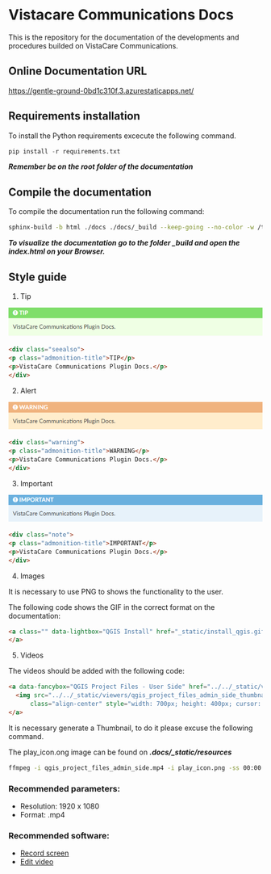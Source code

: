 # Vistacare Communications Docs

This is the repository for the documentation of the developments and procedures builded on VistaCare Communications.

## Online Documentation URL

https://gentle-ground-0bd1c310f.3.azurestaticapps.net/

## Requirements installation

To install the Python requirements excecute the following command.

```python
pip install -r requirements.txt
```

***Remember be on the root folder of the documentation***

## Compile the documentation

To compile the documentation run the following command:

```bash
sphinx-build -b html ./docs ./docs/_build --keep-going --no-color -w /tmp/sphinx-log
```

***To visualize the documentation go to the folder _build and open the index.html on your Browser.***

## Style guide

1. Tip

![](docs/_static/tip.png)

```html
<div class="seealso">
<p class="admonition-title">TIP</p>
<p>VistaCare Communications Plugin Docs.</p>
</div>
```


2. Alert

![](docs/_static/warning.png)

```html
<div class="warning">
<p class="admonition-title">WARNING</p>
<p>VistaCare Communications Plugin Docs.</p>
</div>
```

3. Important

![](docs/_static/important.png)

 ```html
<div class="note">
<p class="admonition-title">IMPORTANT</p>
<p>VistaCare Communications Plugin Docs.</p>
</div>
```

4. Images

It is necessary to use PNG to shows the functionality to the user.

The following code shows the GIF in the correct format on the documentation:

```html
<a class="" data-lightbox="QGIS Install" href="_static/install_qgis.gif" title="QGIS Install" data-title="QGIS Install"><img src="_static/install_qgis.gif" class="align-center" width="800px" height="500px" alt="QGIS Install">
</a>
```

5. Videos

The videos should be added with the following code:

```html
<a data-fancybox="QGIS Project Files - User Side" href="../../_static/viewers/qgis_project_files_admin_side.mp4" data-caption="QGIS Project Files - User Side">
  <img src="../../_static/viewers/qgis_project_files_admin_side_thumbnail.jpg" alt="QGIS Project Files - User Side" 
      class="align-center" style="width: 700px; height: 400px; cursor: pointer;">
</a>
```

It is necessary generate a Thumbnail, to do it please excuse the following command.

The play_icon.ong image can be found on ***.docs/_static/resources***

```bash
ffmpeg -i qgis_project_files_admin_side.mp4 -i play_icon.png -ss 00:00:02 -vframes 1 -filter_complex "[1:v]scale=200:-1[play_scaled];[0:v][play_scaled]overlay=(W-w)/2:(H-h)/2" -q:v 2 qgis_project_files_admin_side_thumbnail.jpg
```

### Recommended parameters:

* Resolution: 1920 x 1080
* Format: .mp4

### Recommended software:

* [Record screen](https://obsproject.com/)
* [Edit video](https://www.shotcut.org/)
